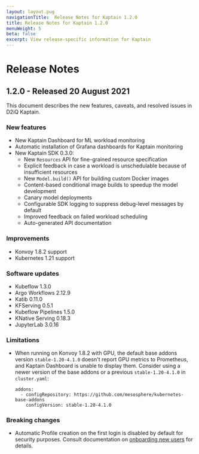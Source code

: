 ```yaml
---
layout: layout.pug
navigationTitle:  Release Notes for Kaptain 1.2.0
title: Release Notes for Kaptain 1.2.0
menuWeight: 5
beta: false
excerpt: View release-specific information for Kaptain
---
```


# Release Notes

## 1.2.0 - Released 20 August 2021

This document describes the new features, caveats, and resolved issues in D2iQ Kaptain.

### New features
* New Kaptain Dashboard for ML workload monitoring
* Automatic installation of Grafana dashboards for Kaptain monitoring
* New Kaptain SDK 0.3.0:
  * New `Resources` API for fine-grained resource specification
  * Explicit feedback in case a workload is unschedulable because of insufficient resources
  * New `Model.build()` API for building custom Docker images
  * Content-based conditional image builds to speedup the model development
  * Canary model deployments
  * Configurable SDK logging to suppress debug-level messages by default
  * Improved feedback on failed workload scheduling
  * Auto-generated API documentation

### Improvements
* Konvoy 1.8.2 support
* Kubernetes 1.21 support

### Software updates
* Kubeflow 1.3.0
* Argo Workflows 2.12.9
* Katib 0.11.0
* KFServing 0.5.1
* Kubeflow Pipelines 1.5.0
* KNative Serving 0.18.3
* JupyterLab 3.0.16

### Limitations
* When running on Konvoy 1.8.2 with GPU, the default base addons version `stable-1.20-4.1.0` doesn't report GPU
metrics to Prometheus, and Kaptain Dashboard is unable to display them. Consider using a newer version of the base
addons or a previous `stable-1.20-4.1.0` in `cluster.yaml`:
  ```
  addons:
    - configRepository: https://github.com/mesosphere/kubernetes-base-addons
      configVersion: stable-1.20-4.1.0
  ```

### Breaking changes
* Automatic Profile creation on the first login is disabled by default for security purposes.
Consult documentation on [onboarding new users][onboarding-new-users] for details.

[onboarding-new-users]: ../../user-management#onboarding-new-users